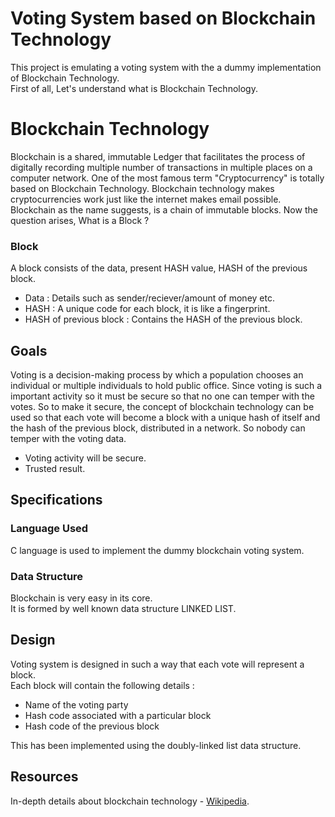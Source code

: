 # Voting System based on Blockchain Technology  
This project is emulating a voting system with the a dummy implementation of Blockchain Technology.  
First of all, Let's understand what is Blockchain Technology.  

# Blockchain Technology  
Blockchain is a shared, immutable Ledger that facilitates the process of digitally recording multiple number of transactions in multiple places on a computer 
network. One of the most famous term "Cryptocurrency" is totally based on Blockchain Technology. Blockchain technology makes cryptocurrencies work just like 
the internet makes email possible. Blockchain as the name suggests, is a chain of immutable blocks. Now the question arises, What is a Block ?  

### Block  
A block consists of the data, present HASH value, HASH of the previous block.  

* Data : Details such as sender/reciever/amount of money etc.  
* HASH : A unique code for each block, it is like a fingerprint.  
* HASH of previous block : Contains the HASH of the previous block.  

## Goals  

Voting is a decision-making process by which a population chooses an individual or multiple individuals to hold public office. Since voting is such a 
important activity so it must be secure so that no one can temper with the votes. So to make it secure, the concept of blockchain technology can be used 
so that each vote will become a block with a unique hash of itself and the hash of the previous block, distributed in a network. 
So nobody can temper with the voting data.  

* Voting activity will be secure.  
* Trusted result.

## Specifications  

### Language Used  
C language is used to implement the dummy blockchain voting system.  

### Data Structure  

Blockchain is very easy in its core.  
It is formed by well known data structure LINKED LIST.  

## Design  

Voting system is designed in such a way that each vote will represent a block.  
Each block will contain the following details :  

* Name of the voting party  
* Hash code associated with a particular block  
* Hash code of the previous block  

This has been implemented using the doubly-linked list data structure.  

## Resources  
  
In-depth details about blockchain technology - [Wikipedia](https://en.wikipedia.org/wiki/Blockchain/).  




